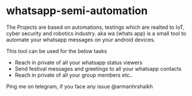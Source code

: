 # whatsapp-semi-automation
The Projects are based on automations, testings which are realted to IoT, cyber security and robotics industry.
aka wa (whats app) is a small tool to automate your whatsapp messages on your android devices.

This tool can be used for the below tasks
* Reach in private of all your whatsapp status viewers
* Send festival messages and greetings to all your whatsapp contacts
* Reach in private of all your group members etc..

Ping me on telegram, if you face any issue
@armanhrshaikh
